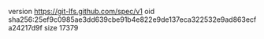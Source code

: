 version https://git-lfs.github.com/spec/v1
oid sha256:25ef9c0985ae3dd639cbe91b4e822e9de137eca322532e9ad863ecfa24217d9f
size 17379

